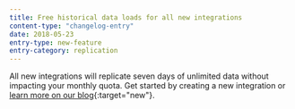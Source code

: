 ```yaml
---
title: Free historical data loads for all new integrations
content-type: "changelog-entry"
date: 2018-05-23
entry-type: new-feature
entry-category: replication
---
```


All new integrations will replicate seven days of unlimited data without impacting your monthly quota. Get started by creating a new integration or [learn more on our blog](https://www.stitchdata.com/blog/free-historical-data-loads-for-new-integrations/){:target="new"}.